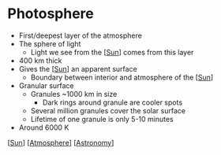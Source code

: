 # Photosphere

- First/deepest layer of the atmosphere
- The sphere of light
  - Light we see from the [[Sun]] comes from this layer
- 400 km thick
- Gives the [[Sun]] an apparent surface
  - Boundary between interior and atmosphere of the [[Sun]]
- Granular surface
  - Granules ~1000 km in size
    - Dark rings around granule are cooler spots
  - Several million granules cover the solar surface
  - Lifetime of one granule is only 5-10 minutes
- Around 6000 K

[[Sun]] [[Atmosphere]] [[Astronomy]]

[//begin]: # "Autogenerated link references for markdown compatibility"
[Sun]: sun "Sun"
[Atmosphere]: atmosphere "Atmosphere"
[Astronomy]: astronomy "Astronomy"
[//end]: # "Autogenerated link references"